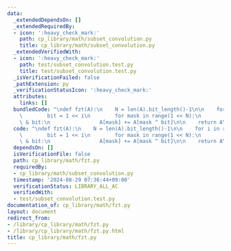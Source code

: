 ```yaml
---
data:
  _extendedDependsOn: []
  _extendedRequiredBy:
  - icon: ':heavy_check_mark:'
    path: cp_library/math/subset_convolution.py
    title: cp_library/math/subset_convolution.py
  _extendedVerifiedWith:
  - icon: ':heavy_check_mark:'
    path: test/subset_convolution.test.py
    title: test/subset_convolution.test.py
  _isVerificationFailed: false
  _pathExtension: py
  _verificationStatusIcon: ':heavy_check_mark:'
  attributes:
    links: []
  bundledCode: "\ndef fzt(A):\n    N = len(A).bit_length()-1\n\n    for i in range(N):\n\
    \        bit = 1 << i\n        for mask in range(1 << N):\n            if mask\
    \ & bit:\n                A[mask] += A[mask ^ bit]\n\n    return A\n"
  code: "\ndef fzt(A):\n    N = len(A).bit_length()-1\n\n    for i in range(N):\n\
    \        bit = 1 << i\n        for mask in range(1 << N):\n            if mask\
    \ & bit:\n                A[mask] += A[mask ^ bit]\n\n    return A\n"
  dependsOn: []
  isVerificationFile: false
  path: cp_library/math/fzt.py
  requiredBy:
  - cp_library/math/subset_convolution.py
  timestamp: '2024-08-29 07:36:44+09:00'
  verificationStatus: LIBRARY_ALL_AC
  verifiedWith:
  - test/subset_convolution.test.py
documentation_of: cp_library/math/fzt.py
layout: document
redirect_from:
- /library/cp_library/math/fzt.py
- /library/cp_library/math/fzt.py.html
title: cp_library/math/fzt.py
---
```

